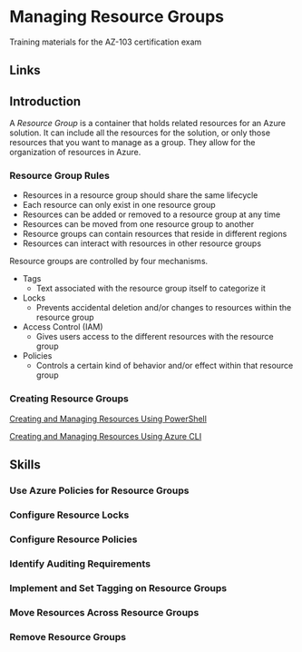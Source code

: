 # Managing Resource Groups

Training materials for the AZ-103 certification exam

## Links

## Introduction

A _Resource Group_ is a container that holds related resources for an Azure solution.  It can include all the resources for the solution, or only those resources that you want to manage as a group.  They allow for the organization of resources in Azure.

### Resource Group Rules

- Resources in a resource group should share the same lifecycle
- Each resource can only exist in one resource group
- Resources can be added or removed to a resource group at any time
- Resources can be moved from one resource group to another
- Resource groups can contain resources that reside in different regions
- Resources can interact with resources in other resource groups

Resource groups are controlled by four mechanisms.

- Tags
  - Text associated with the resource group itself to categorize it
- Locks
  - Prevents accidental deletion and/or changes to resources within the resource group
- Access Control (IAM)
  - Gives users access to the different resources with the resource group
- Policies
  - Controls a certain kind of behavior and/or effect within that resource group

### Creating Resource Groups

[Creating and Managing Resources Using PowerShell](groups-powershell.md)

[Creating and Managing Resources Using Azure CLI](groups-cli.md)

## Skills

### Use Azure Policies for Resource Groups

### Configure Resource Locks

### Configure Resource Policies

### Identify Auditing Requirements

### Implement and Set Tagging on Resource Groups

### Move Resources Across Resource Groups

### Remove Resource Groups
